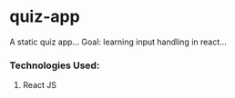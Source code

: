 # quiz-app
A static quiz app... 
Goal: learning input handling in react...

### Technologies Used:
1. React JS
